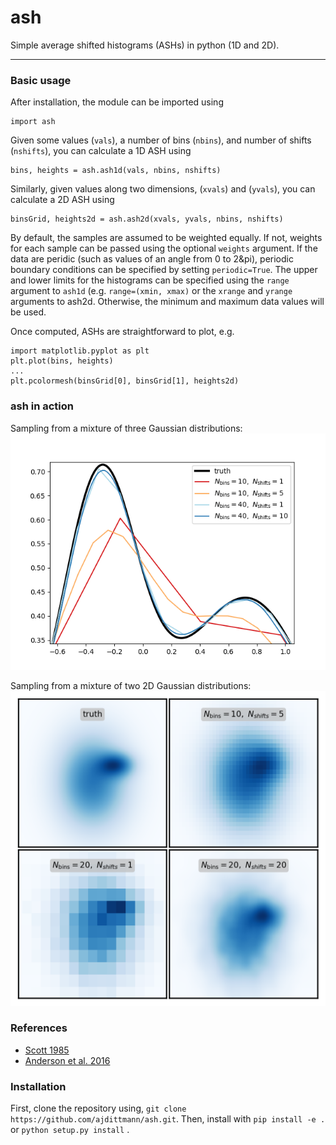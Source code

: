# ash
Simple average shifted histograms (ASHs) in python (1D and 2D).

---------------------------
### Basic usage
After installation, the module can be imported using
```
import ash
```
Given some values (`vals`), a number of bins (`nbins`), and number of shifts (`nshifts`), you can calculate a 1D ASH using
```
bins, heights = ash.ash1d(vals, nbins, nshifts)
```
Similarly, given values along two dimensions, (`xvals`) and (`yvals`), you can calculate a 2D ASH using
```
binsGrid, heights2d = ash.ash2d(xvals, yvals, nbins, nshifts)
```
By default, the samples are assumed to be weighted equally. If not, weights for each sample can be passed using the optional `weights` argument. If the data are peridic (such as values of an angle from 0 to 2&pi), periodic boundary conditions can be specified by setting `periodic=True`. 
The upper and lower limits for the histograms can be specified using the `range` argument to `ash1d` (e.g. `range=(xmin, xmax)` or the `xrange` and `yrange` arguments to ash2d. Otherwise, the minimum and maximum data values will be used. 

Once computed, ASHs are straightforward to plot, e.g.
```
import matplotlib.pyplot as plt
plt.plot(bins, heights)
...
plt.pcolormesh(binsGrid[0], binsGrid[1], heights2d)
```
### ash in action 
Sampling from a mixture of three Gaussian distributions:
![Gaussian Mixture](https://github.com/ajdittmann/ash/blob/master/exampleGaussianMixture.png)

Sampling from a mixture of two 2D Gaussian distributions:
![2D Gaussian Mixture](https://github.com/ajdittmann/ash/blob/master/example2DGaussianMixture.png)

### References
* [Scott 1985](http://www.stat.cmu.edu/~rnugent/PCMI2016/papers/ScottASH.pdf)
* [Anderson et al. 2016](https://pubs.acs.org/doi/10.1021/acs.chemmater.6b03430)
### Installation
First, clone the repository using,
`
git clone https://github.com/ajdittmann/ash.git
`.
Then, install with
`
pip install -e .
`
or 
`
python setup.py install
`
.
